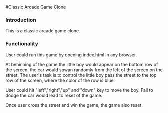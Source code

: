 #Classic Arcade Game Clone
### Introduction
This is a classic arcade game clone.
### Functionality
User could run this game by opening index.html in any browser.

At behinning of the game the little boy would appear on the bottom row of the screen, the car would spwan randomly from the left of the screen on the street. The user's task is to control the little boy pass the street to the top row of the screen, where the color of the row is blue.

User could hit "left","right","up" and "down" key to move the boy. Fail to dodge the car would lead to reset of the game.

Once user cross the street and win the game, the game also reset.
